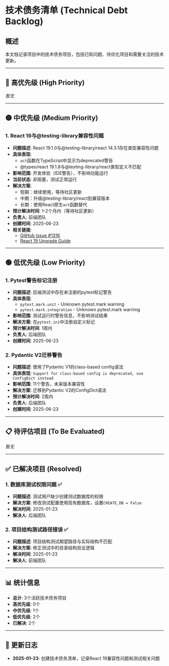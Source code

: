 # 技术债务清单 (Technical Debt Backlog)

## 概述
本文档记录项目中的技术债务项目，包括已知问题、待优化项目和需要关注的技术更新。

---

## 🔴 高优先级 (High Priority)

*暂无*

---

## 🟡 中优先级 (Medium Priority)

### 1. React 19与@testing-library兼容性问题
- **问题描述**: React 19.1.0与@testing-library/react 14.3.1存在类型兼容性问题
- **具体表现**: 
  - `act`函数在TypeScript中显示为deprecated警告
  - @types/react 19.1.8与@testing-library/react类型定义不匹配
- **影响范围**: 开发体验（IDE警告），不影响功能运行
- **当前状态**: 非阻塞，测试正常运行
- **解决方案**: 
  - 短期：继续使用，等待社区更新
  - 中期：升级@testing-library/react到兼容版本
  - 长期：使用React原生`act`函数替代
- **预计解决时间**: 1-2个月内（等待社区更新）
- **负责人**: 前端团队
- **创建时间**: 2025-06-23
- **相关链接**: 
  - [GitHub Issue #1316](https://github.com/testing-library/react-testing-library/issues/1316)
  - [React 19 Upgrade Guide](https://react.dev/blog/2024/04/25/react-19-upgrade-guide)

---

## 🟢 低优先级 (Low Priority)

### 1. Pytest警告标记注册
- **问题描述**: 后端测试中存在未注册的pytest标记警告
- **具体表现**: 
  - `pytest.mark.unit` - Unknown pytest.mark warning
  - `pytest.mark.integration` - Unknown pytest.mark warning
- **影响范围**: 测试运行时警告信息，不影响测试结果
- **解决方案**: 在`pytest.ini`中注册自定义标记
- **预计解决时间**: 1周内
- **负责人**: 后端团队
- **创建时间**: 2025-06-23

### 2. Pydantic V2迁移警告
- **问题描述**: 使用了Pydantic V1的class-based config语法
- **具体表现**: `Support for class-based config is deprecated, use ConfigDict instead`
- **影响范围**: 11个警告，未来版本兼容性
- **解决方案**: 迁移到Pydantic V2的ConfigDict语法
- **预计解决时间**: 2周内
- **负责人**: 后端团队
- **创建时间**: 2025-06-23

---

## 📋 待评估项目 (To Be Evaluated)

*暂无*

---

## ✅ 已解决项目 (Resolved)

### 1. 数据库测试权限问题 ✅
- **问题描述**: 测试用户缺少创建测试数据库的权限
- **解决方案**: 修改测试配置使用现有数据库，设置`CREATE_DB = False`
- **解决时间**: 2025-01-23
- **解决人**: 后端团队

### 2. 项目结构测试路径错误 ✅
- **问题描述**: 项目结构测试期望路径与实际结构不匹配
- **解决方案**: 修正测试中的目录结构验证逻辑
- **解决时间**: 2025-01-23
- **解决人**: 前端团队

---

## 📊 统计信息

- **总计**: 3个活跃技术债务项目
- **高优先级**: 0个
- **中优先级**: 1个
- **低优先级**: 2个
- **已解决**: 2个

---

## 🔄 更新日志

- **2025-01-23**: 创建技术债务清单，记录React 19兼容性问题和测试相关问题 